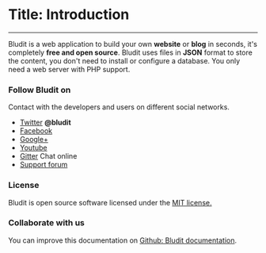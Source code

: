 # Title: Introduction
<!-- Position: 1 -->
---
Bludit is a web application to build your own **website** or **blog** in seconds, it's completely **free and open source**. Bludit uses files in **JSON** format to store the content, you don't need to install or configure a database. You only need a web server with PHP support.

### Follow Bludit on
Contact with the developers and users on different social networks.

* [Twitter](https://twitter.com/bludit) **@bludit**
* [Facebook](https://www.facebook.com/bluditcms)
* [Google+](https://plus.google.com/+Bluditcms)
* [Youtube](https://www.youtube.com/channel/UCuLu0Z_CHBsTiYTDz129x9Q)
* [Gitter](https://gitter.im/bludit/support) Chat online
* [Support forum](https://forum.bludit.org)

### License
Bludit is open source software licensed under the [MIT license.](https://tldrlegal.com/license/mit-license)

### Collaborate with us
You can improve this documentation on [Github: Bludit documentation](https://github.com/bludit/documentation-english).
